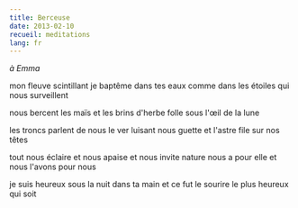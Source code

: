 ```yaml
---
title: Berceuse
date: 2013-02-10
recueil: meditations
lang: fr
---
```


*à Emma*

mon fleuve scintillant
je baptême dans tes eaux
comme dans les étoiles qui nous surveillent

nous bercent les maïs
et les brins d'herbe folle
sous l'œil de la lune

les troncs parlent de nous
le ver luisant nous guette
et l'astre file sur nos têtes

tout nous éclaire et nous apaise et nous invite
nature nous a pour elle et nous l'avons pour nous

je suis heureux sous la nuit dans ta main
et ce fut le sourire le plus heureux qui soit

